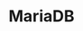 ---
draft: false
title: MariaDB
content:
  id: mariadb
  name: MariaDB
  logo: /images/databases/relational-databases/mariadb/logo.png
  website: https://mariadb.org/
  iframe_website: /website-iframe/databases/relational-databases/mariadb
  dashboardImage: /images/databases/relational-databases/mariadb/screenshot-1.jpg
  short_description: The open source relational database
  description: MariaDB is built upon the values of performance, stability, and openness, and MariaDB Foundation ensures contributions will be accepted on technical merit. Recent new functionality includes advanced clustering with Galera Cluster 4, compatibility features with Oracle Database and Temporal Data Tables, allowing one to query the data as it stood at any point in the past.
  features:
    - title: Drop-in replacement of MySQL
      description: MariaDB was designed as a drop-in replacement of MySQL with more features, new storage engines, fewer bugs, and better performance. MariaDB is brought to you by the MariaDB Foundation and the MariaDB Corporation. MariaDB is developed by many of the original developers of MySQL who now work for the MariaDB Corporation, the MariaDB Foundation and by many people in the community.
    - title: Modern SQL
      description: Support for modern SQL features such as common table expressions (CTEs), Window functions, temporal data tables and JSON functions. MariaDB’s SQL dialect is compatible with MySQL but extends it with columnar storage and other functionality.
    - title: Pluggable Storage Engines
      description: InnoDB, Aria, ColumnStore, MyRocks, and countless third-party engines allow the MariaDB frontend to extend beyond pure transaction processing.
    - title: Columnar Storage for Analytics
      description: MariaDB ColumnStore plugs into MariaDB Community Server for columnar analytics (MPP) or hybrid smart transactions (HTAP).
  screenshots:
    - /images/databases/relational-databases/mariadb/screenshot-1.jpg
    - /images/databases/relational-databases/mariadb/screenshot-2.jpg
---